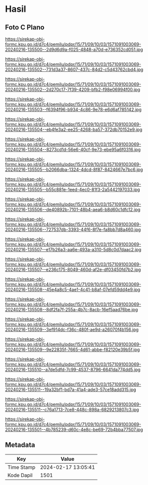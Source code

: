# Hasil

## Foto C Plano

https://sirekap-obj-formc.kpu.go.id/d7c4/pemilu/pdpr/15/71/09/10/03/1571091003069-20240216-135500--2d9d6d9a-f025-4848-a70d-e736352cd051.jpg

https://sirekap-obj-formc.kpu.go.id/d7c4/pemilu/pdpr/15/71/09/10/03/1571091003069-20240216-135502--731d3a37-8607-437c-84d2-c5d43762cbd4.jpg

https://sirekap-obj-formc.kpu.go.id/d7c4/pemilu/pdpr/15/71/09/10/03/1571091003069-20240216-135502--2d270c17-7f39-4209-bfb2-f98e06994f00.jpg

https://sirekap-obj-formc.kpu.go.id/d7c4/pemilu/pdpr/15/71/09/10/03/1571091003069-20240216-135503--f6394f96-b934-4c86-9e78-e6d6af785142.jpg

https://sirekap-obj-formc.kpu.go.id/d7c4/pemilu/pdpr/15/71/09/10/03/1571091003069-20240216-135504--eb4fe3a2-ee25-4268-ba57-372db70152e9.jpg

https://sirekap-obj-formc.kpu.go.id/d7c4/pemilu/pdpr/15/71/09/10/03/1571091003069-20240216-135504--8273cd1d-56e6-40cf-9e73-ebe95a6f0316.jpg

https://sirekap-obj-formc.kpu.go.id/d7c4/pemilu/pdpr/15/71/09/10/03/1571091003069-20240216-135505--b2066dba-1324-4dcd-8f87-8424667e7bc6.jpg

https://sirekap-obj-formc.kpu.go.id/d7c4/pemilu/pdpr/15/71/09/10/03/1571091003069-20240216-135505--b55c881e-1eed-4ec0-81f3-2a5442197033.jpg

https://sirekap-obj-formc.kpu.go.id/d7c4/pemilu/pdpr/15/71/09/10/03/1571091003069-20240216-135506--de40892b-7101-48b4-aea6-b8d60c1dfc12.jpg

https://sirekap-obj-formc.kpu.go.id/d7c4/pemilu/pdpr/15/71/09/10/03/1571091003069-20240216-135506--727537db-3393-44f6-8f7e-fa8bb7d8a460.jpg

https://sirekap-obj-formc.kpu.go.id/d7c4/pemilu/pdpr/15/71/09/10/03/1571091003069-20240216-135507--e17b26a3-aa6e-493a-a310-5d8c0d7daac2.jpg

https://sirekap-obj-formc.kpu.go.id/d7c4/pemilu/pdpr/15/71/09/10/03/1571091003069-20240216-135507--e236c175-8049-460d-af2e-df03450fd7b2.jpg

https://sirekap-obj-formc.kpu.go.id/d7c4/pemilu/pdpr/15/71/09/10/03/1571091003069-20240216-135508--45e4a8c5-4ae1-4c41-b8af-07efd59dd4e9.jpg

https://sirekap-obj-formc.kpu.go.id/d7c4/pemilu/pdpr/15/71/09/10/03/1571091003069-20240216-135508--8df2fa7f-255a-4b7c-8acb-16ef5aad76be.jpg

https://sirekap-obj-formc.kpu.go.id/d7c4/pemilu/pdpr/15/71/09/10/03/1571091003069-20240216-135509--3ef914dc-f36c-480f-ae9d-a26070f4b156.jpg

https://sirekap-obj-formc.kpu.go.id/d7c4/pemilu/pdpr/15/71/09/10/03/1571091003069-20240216-135509--9e22835f-7665-4d61-abbe-f82120e39b5f.jpg

https://sirekap-obj-formc.kpu.go.id/d7c4/pemilu/pdpr/15/71/09/10/03/1571091003069-20240216-135510--a7de5dfd-7c99-4537-8796-6641da774dd5.jpg

https://sirekap-obj-formc.kpu.go.id/d7c4/pemilu/pdpr/15/71/09/10/03/1571091003069-20240216-135511--19a32bf1-bd7a-41a4-ade3-57ce18add315.jpg

https://sirekap-obj-formc.kpu.go.id/d7c4/pemilu/pdpr/15/71/09/10/03/1571091003069-20240216-135511--c76a1713-7ce8-448c-898a-6829213807c3.jpg

https://sirekap-obj-formc.kpu.go.id/d7c4/pemilu/pdpr/15/71/09/10/03/1571091003069-20240216-135501--4b785239-d60c-4e8c-be69-72b4bba77507.jpg


## Metadata

| Key        | Value               |
| ---------- | ------------------- |
| Time Stamp | 2024-02-17 13:05:41 |
| Kode Dapil | 1501                |



